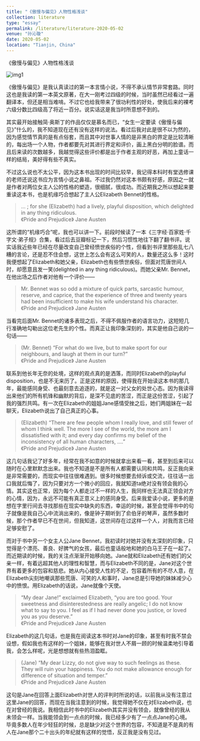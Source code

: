 ```yaml
---
title: "《傲慢与偏见》人物性格浅谈"
collection: literature
type: "essay"
permalink: /literature/literature-2020-05-02
venue: "孙沁璇"
date: 2020-05-02
location: "Tianjin, China"
---
```


《傲慢与偏见》人物性格浅谈

![img1](https://sunqinxuan.github.io/images/literature-2020-05-02-img1.webp)

《傲慢与偏见》是我认真读过的第一本言情小说，不得不承认情节非常套路。同时这也是我读的第一本英文原著，在大一刚考过四级的时候，当时虽然已经看过一遍翻译本，但还是相当难啃。不过它也给我带来了很功利性的好处，使我后来的裸考六级分数比四级高了将近一百分。说实话这是我当时所意想不到的。

其实最开始接触简·奥斯丁的作品仅仅是慕名而已，“女生一定要读《傲慢与偏见》”什么的，我不知道现在还有没有这样的说法。看过后我对此是很不以为然的，因为感觉情节真的是有点俗套，而且其中对世事人情的是非黑白的界定是比较清晰的，每出场一个人物，作者都要先对其进行界定和评价，画上黑白分明的脸谱。而且后来读的次数越多，我越觉得这些评价都是出于作者主观的好恶，再加上童话一样的结局，美好得有些不真实。

不过这么说也不太公平，因为这本书出现的时间比较早，我记得本科时有堂选修课的老师还说这书应为言情小说之鼻祖。不过我仍然对这本书颇有好感，原因之一就是作者对两位女主人公的性格的塑造，很细腻，很成功。而近期我之所以想起来要重读这本书，也是机缘巧合想起了主人公Elizabeth Bennet的性格。 

>... ; for she (Elizabeth) had a lively, playful disposition, which delighted in any thing ridiculous.<br>
>《Pride and Prejudice》 Jane Austen

这所谓的“机缘巧合”呢，我也可以讲一下。前段时候读了一本《三字经·百家姓·千字文·弟子规》合集，看过后去豆瓣标记一下，然后习惯性地往下翻了翻书评。说实话我近些年已经在尽量改变自己曾经愤世疾俗的个性，但看到书评里那些乱七八糟的言论，还是忍不住会想，这世上怎么会有这么可笑的人，数量还这么多！这时我便想起了Elizabeth和她父亲，Elizabeth也有些愤世疾俗，但面对荒唐世间人时，却愿意且发一笑(delighted in any thing ridiculous)。而她父亲Mr. Bennet，在他出场之后作者对他有一个评价——

>Mr. Bennet was so odd a mixture of quick parts, sarcastic humour, reserve, and caprice, that the experience of three and twenty years had been insufficient to make his wife understand his character.<br>
>《Pride and Prejudice》 Jane Austen

当看完后面Mr. Bennet的诸多表现之后，不得不佩服作者的语言功力，这短短几行准确地勾勒出这位老先生的个性。而真正让我印象深刻的，其实是他自己说的一句话——

>(Mr. Bennet) “For what do we live, but to make sport for our neighbours, and laugh at them in our turn?”<br>
>《Pride and Prejudice》 Jane Austen

联系到他长年无奈的处境，这样的观点真的是洒落，而同时Elizabeth的playful disposition，也是不无来历了。正是这样的原因，使得我在开始读这本书的那几年，最能感同身受、也最刻意去追逐的，就是这一对父女的处世心态。因为我读得出来他们的所有机锋和幽默的背后，是深不见底的苦涩，而正是这份苦涩，引起了我的强烈共鸣。有一次在Elizabeth的姐姐Jane感情受挫之后，她们两姐妹在一起聊天，Elizabeth说出了自己真正的心事。

>(Elizabeth) “There are few people whom I really love, and still fewer of whom I think well. The more I see of the world, the more am I dissatisfied with it; and every day confirms my belief of the inconsistency of all human characters, ....”<br>
>《Pride and Prejudice》 Jane Austen

这几句话我记了好多年，经常在我不如意的时候就拿出来看一看，甚至到后来可以随时在心里默默念出来。我也不知道是不是所有人都需要认同和共鸣，反正我向来是非常需要的，而现实中往往很难遇到。很多时候想要去倾诉或交流，往往话一出口我就后悔了，因为只要对方一个微小的回应，我就知道ta绝对没有领会我的心情。其实这也正常，因为每个人都走过不一样的人生，我同样也无法真正领会对方的心情，因为，永远不可能有真正意义上的感同身受。后来我爱读小说，更多的是想在字里行间去寻找那些在现实中缺失的东西，幸运的时候，甚至会觉得书中的句子就像是我自己心中流淌出来的，像是钟子期听到了俞伯牙的琴声，虽然多数时候，那个作者早已不在世间，但我知道，这世间存在过这样一个人，对我而言已经足够安慰了。

而对于书中另一个女主人公Jane Bennet，我初读时对她并没有太深刻的印象，只觉得是个漂亮、善良、好脾气的女孩，最后也童话般地和她的白马王子在一起了。而近期读的时候，我的关注点渐渐开始移向她。Jane就和Elizabeth还有她们的父亲一样，有着远超其他人的理性和智慧，而与Elizabeth不同的是，Jane对这个世界有着更多的包容和慈悲。她从内心接受人性的不足，包容着所有的不尽人意，在Elizabeth尖刻地嘲讽那些荒唐、可笑的人和事时，Jane总是引导她的妹妹减少心中的愤恨。用Elizabeth的话说，Jane就像个天使。

>“My dear Jane!” exclaimed Elizabeth, “you are too good. Your sweetness and disinterestedness are really angelic; I do not know what to say to you. I feel as if I had never done you justice, or loved you as you deserve.”<br>
>《Pride and Prejudice》 Jane Austen

Elizabeth的这几句话，也是我在阅读这本书时对Jane的印象，甚至有时我不禁会设想，假如我也有这样的一个姐妹，能够在我对世人不屑一顾的时候温柔地引导着我，会怎么样呢，光是想想就有些热泪盈眶。

>(Jane) “My dear Lizzy, do not give way to such feelings as these. They will ruin your happiness. You do not make allowance enough for difference of situation and temper.”<br>
>《Pride and Prejudice》 Jane Austen

这句是Jane在回答上面Elizabeth对世人的评判时所说的话，以前我从没有注意过这里Jane的回答，而现在当我注意到的时候，我觉得她不仅在对Elizabeth说，也在对曾经的我说。我相信此时书中的Elizabeth其实并没有领会，就像曾经的我从未领会一样。当我能领会到一点点的时候，我已经多少有了一点点Jane的心境。毕竟多数人在年少轻狂的时候，总是缺少对这个世界的包容，不知道是不是真的有人在Jane那个二十出头的年纪就有这样的觉悟，反正我是没有见过。


